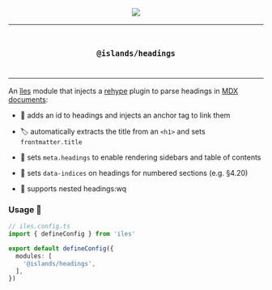 <p align="center">
  <a href="https://iles-docs.netlify.app">
    <img src="https://github.com/ElMassimo/iles/blob/main/docs/images/banner.png"/>
  </a>
</p>

<p align="center">
<table>
<tbody>
<td align="center">
<br/>
<p align="center">
  <h3><samp>@islands/headings</samp></h3>
  <img width="2000" height="0">
</p>
</td>
</tbody>
</table>
</p>

[îles]: https://github.com/ElMassimo/iles
[docs]: https://iles-docs.netlify.app
[rehype]: https://github.com/rehypejs/rehype
[markdown]: https://iles-docs.netlify.app/guide/markdown

An [îles] module that injects a [rehype] plugin to parse headings in
[MDX documents][markdown]:

- 🔗 adds an id to headings and injects an anchor tag to link them

- 🏷 automatically extracts the title from an `<h1>` and sets `frontmatter.title`

- 📖 sets `meta.headings` to enable rendering sidebars and table of contents

- 🔢 sets `data-indices` on headings for numbered sections (e.g. §4.20)

- 🌲 supports nested headings:wq

### Usage 🚀

```ts
// iles.config.ts
import { defineConfig } from 'iles'

export default defineConfig({
  modules: [
    '@islands/headings',
  ],
})
```
